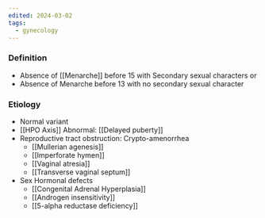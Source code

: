 ```yaml
---
edited: 2024-03-02
tags:
  - gynecology
---
```


### Definition
- Absence of [[Menarche]] before 15 with Secondary sexual characters or
- Absence of Menarche before 13 with no secondary sexual character

### Etiology
- Normal variant 
- [[HPO Axis]] Abnormal: [[Delayed puberty]] 
- Reproductive tract obstruction: Crypto-amenorrhea
	- [[Mullerian agenesis]] 
	- [[Imperforate hymen]]
	- [[Vaginal atresia]]
	- [[Transverse vaginal septum]]
- Sex Hormonal defects
	- [[Congenital Adrenal Hyperplasia]]
	- [[Androgen insensitivity]]
	- [[5-alpha reductase deficiency]]
